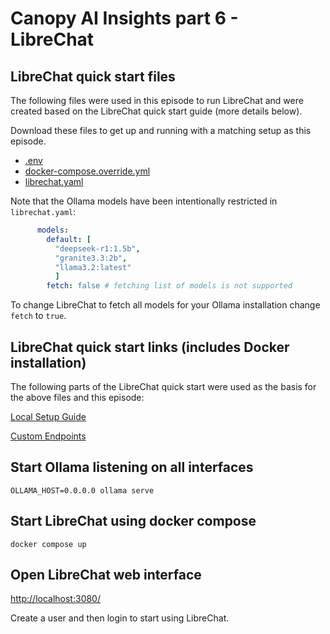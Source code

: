 # Canopy AI Insights part 6 - LibreChat

## LibreChat quick start files

The following files were used in this episode to run LibreChat and were created based on the LibreChat quick start guide (more details below).

Download these files to get up and running with a matching setup as this episode.

 - [.env](.env)
 - [docker-compose.override.yml](docker-compose.override.yml)
 - [librechat.yaml](librechat.yaml)
 
Note that the Ollama models have been intentionally restricted in `librechat.yaml`:

``` yaml
      models:
        default: [
          "deepseek-r1:1.5b",
          "granite3.3:2b",
          "llama3.2:latest"
          ]
        fetch: false # fetching list of models is not supported
```

To change LibreChat to fetch all models for your Ollama installation change `fetch` to `true`.

## LibreChat quick start links (includes Docker installation)

The following parts of the LibreChat quick start were used as the basis for the above files and this episode:

[Local Setup Guide](https://www.librechat.ai/docs/quick_start/local_setup)

[Custom Endpoints](https://www.librechat.ai/docs/quick_start/custom_endpoints)


## Start Ollama listening on all interfaces

``` shell
OLLAMA_HOST=0.0.0.0 ollama serve
```

## Start LibreChat using docker compose

``` shell
docker compose up
```

## Open LibreChat web interface

[http://localhost:3080/](http://localhost:3080/)

Create a user and then login to start using LibreChat.
